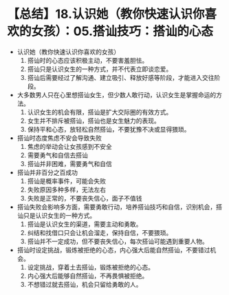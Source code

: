 # 【总结】18.认识她（教你快速认识你喜欢的女孩）：05.搭讪技巧：搭讪的心态

-   认识她（教你快速认识你喜欢的女孩）
    1.  搭讪时的心态应该积极主动，不要害羞胆怯。
    2.  搭讪只是认识女生的一种方式，并不代表立即谈恋爱。
    3.  搭讪后需要经过了解沟通、建立吸引、释放好感等阶段，才能进入交往阶段。
-   大多数男人只在心里想搭讪女生，但少数人敢行动，认识女生是掌握命运的方法。
    1.  认识女生的机会有限，搭讪是扩大交际圈的有效方式。
    2.  女生并不排斥被搭讪，搭讪也是女生魅力的表现。
    3.  保持平和心态，放轻松自然搭讪，不要犹豫不决或显得猥琐。
-   搭讪时态度焦虑不安会导致失败
    1.  焦虑的举动会让女孩感到不安全
    2.  需要勇气和自信去搭讪
    3.  搭讪并非困难，需要勇气和自信
-   搭讪并非百分之百成功
    1.  搭讪是概率事件，可能会失败
    2.  失败原因多种多样，无法左右
    3.  失败是正常的，不要丧失信心，面子不值钱
-   搭讪失败会影响多方面，需要勇敢行动，培养搭讪技巧和自信，识别机会，搭讪只是认识女生的一种方式。
    1.  搭讪是认识女生的渠道，需要主动和勇敢。
    2.  纠结和找借口只会让机会溜走，保持自信，不要猥琐。
    3.  搭讪并不一定成功，但不要丧失信心，每次搭讪可能遇到重要人物。
-   搭讪时设定挑战，锻炼被拒绝的心态，内心强大后能自然搭讪，不要错过机会。
    1.  设定挑战，穿着土去搭讪，锻炼被拒绝的心态。
    2.  内心强大后能够自然搭讪，不再畏惧被拒绝。
    3.  不想错过就去搭讪，机会只留给勇敢的人。